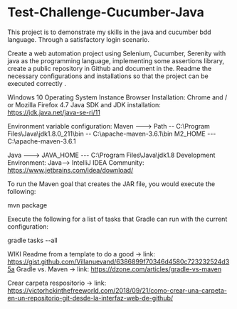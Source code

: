 # Test-Challenge-Cucumber-Java
This project is to demonstrate my skills in the java and cucumber bdd language. Through a satisfactory login scenario.

Create a web automation project using Selenium, Cucumber, Serenity with java as the programming language, implementing some assertions library, create a public repository in Github and document in the. Readme the necessary configurations and installations so that the project can be executed correctly . 

Windows 10 Operating System Instance Browser Installation: Chrome and / or Mozilla Firefox 4.7 Java SDK and JDK installation:
https://jdk.java.net/java-se-ri/11 

Environment variable configuration:
Maven ---> Path -- C:\Program Files\Java\jdk1.8.0_211\bin  -- C:\apache-maven-3.6.1\bin 
                     M2_HOME --- C:\apache-maven-3.6.1 
                   
Java ---> JAVA_HOME --- C:\Program Files\Java\jdk1.8
Development Environment: 
Java-->    IntelliJ IDEA Community:  https://www.jetbrains.com/idea/download/

To run the Maven goal that creates the JAR file, you would execute the following:

mvn package

Execute the following for a list of tasks that Gradle can run with the current configuration:

gradle tasks --all

WIKI
Readme from a template to do a good -> link: https://gist.github.com/Villanuevand/6386899f70346d4580c723232524d35a
Gradle vs. Maven -> link: https://dzone.com/articles/gradle-vs-maven

Crear carpeta respositorio -> link: https://victorhckinthefreeworld.com/2018/09/21/como-crear-una-carpeta-en-un-repositorio-git-desde-la-interfaz-web-de-github/
